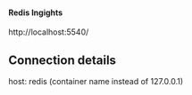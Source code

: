 #### Redis Ingights

http://localhost:5540/

## Connection details

host: redis (container name instead of 127.0.0.1)


